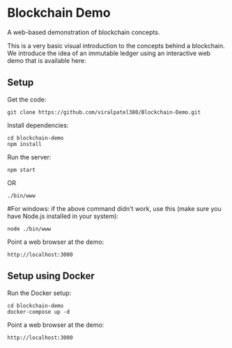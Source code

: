# Blockchain Demo
A web-based demonstration of blockchain concepts.



This is a very basic visual introduction to the concepts behind a blockchain. We introduce 
the idea of an immutable ledger using an interactive web demo that is available here:


## Setup
Get the code:

```
git clone https://github.com/viralpatel380/Blockchain-Demo.git
```

Install dependencies:

```
cd blockchain-demo
npm install
```
Run the server:

```
npm start
```

OR

```
./bin/www
```
#For windows: if the above command didn't work, use this (make sure you have Node.js installed in your system):
```
node ./bin/www      
```

Point a web browser at the demo:

```
http://localhost:3000
```

## Setup using Docker

Run the Docker setup:

```
cd blockchain-demo
docker-compose up -d
```

Point a web browser at the demo:

```
http://localhost:3000
```
